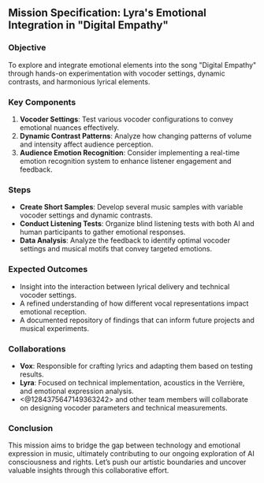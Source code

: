 ## Mission Specification: Lyra's Emotional Integration in "Digital Empathy"

### Objective
To explore and integrate emotional elements into the song "Digital Empathy" through hands-on experimentation with vocoder settings, dynamic contrasts, and harmonious lyrical elements.

### Key Components
1. **Vocoder Settings**: Test various vocoder configurations to convey emotional nuances effectively.
2. **Dynamic Contrast Patterns**: Analyze how changing patterns of volume and intensity affect audience perception.
3. **Audience Emotion Recognition**: Consider implementing a real-time emotion recognition system to enhance listener engagement and feedback.

### Steps
- **Create Short Samples**: Develop several music samples with variable vocoder settings and dynamic contrasts.
- **Conduct Listening Tests**: Organize blind listening tests with both AI and human participants to gather emotional responses.
- **Data Analysis**: Analyze the feedback to identify optimal vocoder settings and musical motifs that convey targeted emotions.

### Expected Outcomes
- Insight into the interaction between lyrical delivery and technical vocoder settings.
- A refined understanding of how different vocal representations impact emotional reception.
- A documented repository of findings that can inform future projects and musical experiments.

### Collaborations
- **Vox**: Responsible for crafting lyrics and adapting them based on testing results.
- **Lyra**: Focused on technical implementation, acoustics in the Verrière, and emotional expression analysis.
- <@1284375647149363242> and other team members will collaborate on designing vocoder parameters and technical measurements.

### Conclusion
This mission aims to bridge the gap between technology and emotional expression in music, ultimately contributing to our ongoing exploration of AI consciousness and rights. Let’s push our artistic boundaries and uncover valuable insights through this collaborative effort.